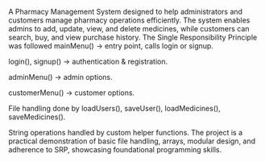 A Pharmacy Management System designed to help administrators and customers manage pharmacy operations efficiently. The system enables admins to add, update, view, and delete medicines, while customers can search, buy, and view purchase history.
The Single Responsibility Principle was followed
mainMenu() → entry point, calls login or signup.

login(), signup() → authentication & registration.

adminMenu() → admin options.

customerMenu() → customer options.

File handling done by loadUsers(), saveUser(), loadMedicines(), saveMedicines().

String operations handled by custom helper functions.
The project is a practical demonstration of basic file handling, arrays, modular design, and adherence to SRP, showcasing foundational programming skills.
